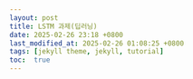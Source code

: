 ```yaml
---
layout: post
title: LSTM 과제(딥러닝)
date: 2025-02-26 23:18 +0800
last_modified_at: 2025-02-26 01:08:25 +0800
tags: [jekyll theme, jekyll, tutorial]
toc:  true
---
```

<!-- 풀스택 파이널 **ERP 프로젝트** 
{: .message }

## 풀스택 과정 파이널 프로젝트
커피관련 회사의 ERP 시스템을 구축중에서 근태관리와 급여관리를 담당하였습니다다

슬라이드 링크 : (https://docs.google.com/presentation/d/1e_4T_wU4pqAiIaU78E76P5cY1PbcHTsW/edit#slide=id.p1).

### 개요
- 기간 : 2025-01-24~2025-02-25
- 인원 : 5명
> 본 프로젝트는 국비지원 훈련과정 중 진행한 파이널 팀 프로젝트입니다. 
> 근태관리, 급여관리를 맡게 되었습니다
> 출결관리, 연차 및 재택 신청, 사용 현황 시각화화 및 페이지 구현
> Spring에 대한 이해 및 숙련도 향상, vUE 사용경험을 위한 팀 프로젝트 진행(FE/BE)

> Overview

[근태 관리](./출결 근태.png "출결 관리")
[근태 관리](./출결 현황.png "출결 현환 확인")
[연차 관리](./연차 초기화.png "연차 초기화")
[연차 관리](./연차 초기화 후의 그래프.png "연차 초기화 후의 그래프")
[급여 관리](./급여여.png "직원별 급여내역서 출력")

 <a href="https://docs.google.com/presentation/d/1e_4T_wU4pqAiIaU78E76P5cY1PbcHTsW/edit#slide=id.p1"></a> -->

